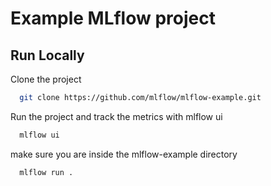 # Example MLflow project


## Run Locally

Clone the project

```bash
  git clone https://github.com/mlflow/mlflow-example.git
```

Run the project and track the metrics with mlflow ui

```bash
  mlflow ui
```

make sure you are inside the mlflow-example directory
```bash
  mlflow run . 
```


